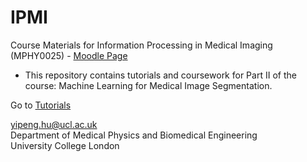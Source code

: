 # IPMI

Course Materials for Information Processing in Medical Imaging (MPHY0025) - [Moodle Page][moodle_page]

- This repository contains tutorials and coursework for Part II of the course: Machine Learning for Medical Image Segmentation.

Go to [Tutorials][tutorials_link]

yipeng.hu@ucl.ac.uk  
Department of Medical Physics and Biomedical Engineering  
University College London


[tutorials_link]: ./tutorials/
[moodle_page]: https://moodle-1819.ucl.ac.uk/course/view.php?id=6301
